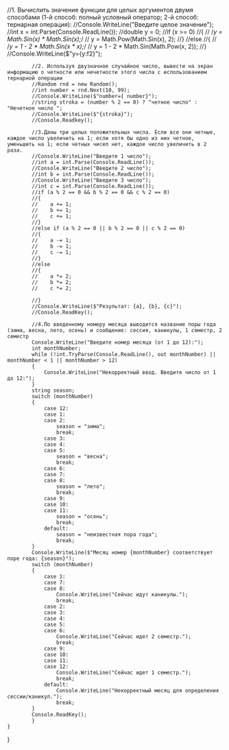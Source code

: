//1. Вычислить значение функции для целых аргументов двумя способами (1-й способ: полный условный оператор; 2-й способ: тернарная операция):
            //Console.WriteLine("Введите целое значение");
            //int x = int.Parse(Console.ReadLine());
            //double y = 0;
            //if (x >= 0)
            //{
            //    /*y = Math.Sin(x) * Math.Sin(x);*/
            //    y = Math.Pow(Math.Sin(x), 2);
            //}
            //else
            //{
            //    /*y = 1 - 2 * Math.Sin(x * x);*/
            //    y = 1 - 2 * Math.Sin(Math.Pow(x, 2));
            //}
            //Console.WriteLine($"y={y:f2}");

            //2. Используя двузначное случайное число, вывести на экран информацию о четности или нечетности этого числа с использованием тернарной операции
            //Random rnd = new Random();
            //int number = rnd.Next(10, 99);
            //Console.WriteLine($"number={ number}");
            //string stroka = (number % 2 == 0) ? "четное число" : "Нечетное число ";
            //Console.WriteLine($"{stroka}");
            //Console.Readkey();

            //3.Даны три целых положительных числа. Если все они четные, каждое число увеличить на 1; если хотя бы одно из них четное, уменьшить на 1; если четных чисел нет, каждое число увеличить в 2 раза.
            //Console.WriteLine("Введите 1 число");
            //int a = int.Parse(Console.ReadLine());
            //Console.WriteLine("Введите 2 число");
            //int b = int.Parse(Console.ReadLine());
            //Console.WriteLine("Введите 3 число");
            //int c = int.Parse(Console.ReadLine());
            //if (a % 2 == 0 && b % 2 == 0 && c % 2 == 0)
            //{
            //    a += 1;
            //    b += 1;
            //    c += 1;
            //}
            //else if (a % 2 == 0 || b % 2 == 0 || c % 2 == 0)
            //{
            //    a -= 1;
            //    b -= 1;
            //    c -= 1;
            //}
            //else
            //{
            //    a *= 2;
            //    b *= 2;
            //    c *= 2;

            //}
            //Console.WriteLine($"Результат: {a}, {b}, {c}");
            //Console.ReadKey();

            //4.По введенному номеру месяца выводится название поры года (зима, весна, лето, осень) и сообщение: сессия, каникулы, 1 семестр, 2 семестр
            Console.WriteLine("Введите номер месяца (от 1 до 12):");
            int monthNumber;
            while (!int.TryParse(Console.ReadLine(), out monthNumber) || monthNumber < 1 || monthNumber > 12)
            {
                Console.WriteLine("Некорректный ввод. Введите число от 1 до 12:");
            }
            string season;
            switch (monthNumber)
            {
                case 12:
                case 1:
                case 2:
                    season = "зима";
                    break;
                case 3:
                case 4:
                case 5:
                    season = "весна";
                    break;
                case 6:
                case 7:
                case 8:
                    season = "лето";
                    break;
                case 9:
                case 10:
                case 11:
                    season = "осень";
                    break;
                default:
                    season = "неизвестная пора года";
                    break;
            }
            Console.WriteLine($"Месяц номер {monthNumber} соответствует поре года: {season}");
            switch (monthNumber)
            {
                case 1:
                case 7:
                case 8:
                    Console.WriteLine("Сейчас идут каникулы.");
                    break;
                case 2:
                case 3:
                case 4:
                case 5:
                case 6:
                    Console.WriteLine("Сейчас идет 2 семестр.");
                    break;
                case 9:
                case 10:
                case 11:
                case 12:
                    Console.WriteLine("Сейчас идет 1 семестр.");
                    break;
                default:
                    Console.WriteLine("Некорректный месяц для определения сессии/каникул.");
                    break;
            }
            Console.ReadKey();
            }
    }
}
